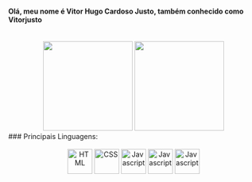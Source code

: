 #### Olá, meu nome é Vitor Hugo Cardoso Justo, também conhecido como Vitorjusto
<div style="display: inline_block" align="center"><br>
<img height="180em" src="https://github-readme-stats.vercel.app/api?username=vitorjusto&show_icons=true&theme=dark&include_all_commits=true&count_private=true"/>
<img height="180em" src="https://github-readme-stats.vercel.app/api/top-langs/?username=vitorjusto&layout=compact&langs_count=7&theme=dark"/>
 </div>
### Principais Linguagens:

<div style="display: inline_block" align="center"><br>
<img align="center" alt="HTML" height="50" width="50" src="https://cdn.jsdelivr.net/gh/devicons/devicon/icons/html5/html5-plain-wordmark.svg">
<img align="center" alt="CSS" height="50" width="50" src="https://cdn.jsdelivr.net/gh/devicons/devicon/icons/css3/css3-plain-wordmark.svg">
<img align="center" alt="Javascript" height="50" width="50" src="https://cdn.jsdelivr.net/gh/devicons/devicon/icons/javascript/javascript-plain.svg">
<img align="center" alt="Javascript" height="50" width="50" src="https://cdn.jsdelivr.net/gh/devicons/devicon/icons/bootstrap/bootstrap-plain.svg">
<img align="center" alt="Javascript" height="50" width="50" src="https://cdn.jsdelivr.net/gh/devicons/devicon/icons/csharp/csharp-plain.svg">
 </div>


